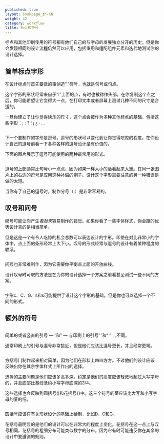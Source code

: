 ```yaml
---
published: true
layout: bookpage_zh-CN
weight: 42
category: workflow
title: 标点和符号
---
```


标点和其他印刷使用的符号都有他们自己的与字母的发展独立分开的历史。但是你会发现相同的设计流程仍然可以应用，包括重用和适配组件元素和迭代地测试你的设计选择。

## 简单标点字形

在设计标点时首先要做的事创造“.”符号，也就是句号或句点。

这个字形的形状经常来自于“i”上面的点，有时也被称作头部。在你复制这个点之后，你可能希望让它变得大一点，在打印文本或者屏幕上测试几种不同的尺寸是合适的。

一旦你建立了让你觉得快乐的尺寸，这个点会被作为多种其他标点的基础，包括这些字形：; : ? ! ¡ ¿ · …

<img src="../en-US/images/period.png" alt="">

下一个要制作的字形是逗号。逗号的形状可以变化到让你觉得吃惊的程度。在你设计自己的逗号前看一下各种各样的逗号设计是有价值的。

下面的图片展示了逗号可能使用的两种最常用的形式。

<img src="../en-US/images/commas.png" alt="">

逗号的上部通常比句号小一点点，因为如果一样大小的话看起来太重。在同一张图片上的右边的逗号是应用这种补偿的例子。设计这个字形需要注意的另一种错误是做的太短。

当你有了自己的逗号时，制作分号（;）是非常容易的。

## 叹号和问号

叹号可能让你产生<em>看起来</em>容易制作的错觉。如果你看了一些字体样式，你会距的优势设计真的是相当简单。

但是这是一个有令人吃惊的机会总数可以表达设计的字形。即使在对比非常小的字体中，点上面的条形经常上大下小。叹号的形式经常与逗号的设计有着某种程度的联系。

<img src="../en-US/images/exclam.png" alt="">

问号也非常难制作，因为它需要你平衡点上面的开放曲线。

设计叹号时可取的方法是在为你的设计选择一个方案之前看甚至测试一些不同的方案。

<img src="../en-US/images/question%20marks.png" alt="">

字形c、C、G、s和s可能提供了设计这个字形的基础，但是你也可以选择一个不同的形式。

## 额外的符号

<img src="../en-US/images/3quotes.png" alt="">

简单的或者竖直的引号 &mdash; &apos;和&quot; &mdash; 与印刷上的引号‘ ’和“ ” ‚ „不同。

通常印刷上的引号与逗号非常接近，但是他们应该比逗号更长，并且经常更弯。

<img src="../en-US/images/3quotes2.png" alt="">

方括号[ ]制作起来相对简单，因为他们在形状上四四方方。不过他们的设计应该反映出你在其余字体样式上所作出的选择。

选择的主要问题是他们应该多高多深。约定是他们的高度应该轻微地超过大写字母的，并且底部比基线低约小写字母底深的3/4。

这些选择也会反映到圆括号()和花括号{}中。这三个符号的茎应该比大写和小写字母的茎的细。

<img src="../en-US/images/1Brackets1.png" alt="">

圆括号应该在有关形状设计的基础上绘制，比如D、C和G。

花括号最明显的是他们的设计可以在非常大的程度上变化。花括号在这一点上与叹号相同。花括号的粗细分布可能类似数字的分布，因为它有时可能违反你在其余的设计中要遵循的规则。
